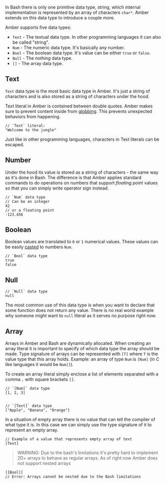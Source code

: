 In Bash there is only one primitive data type, string, which internal implementation is represented by an array of characters `char*`. Amber extends on this data type to introduce a couple more.

Amber supports five data types:
- `Text` - The textual data type. In other programming languages it can also be called "string".
- `Num` - The numeric data type. It's basically any number.
- `Bool` - The boolean data type. It's value can be either `true` or `false`.
- `Null` - The _nothing_ data type.
- `[]` - The array data type.

## Text

`Text` data type is the most basic data type in Amber. It's just a string of characters and is also stored as a string of characters under the hood.

Text literal in Amber is contained between double quotes. Amber makes sure to prevent content inside from [globbing](https://en.wikipedia.org/wiki/Glob_%28programming%29). This prevents unexpected behaviors from happening.

```ab
// `Text` literal:
"Welcome to the jungle"
```

Just like in other programming languages, characters in Text literals can be escaped.

## Number

Under the hood its value is stored as a string of characters - the same way as it's done in Bash. The difference is that Amber applies standard commands to do operations on numbers that support _floating point_ values so that you can simply write operator sign instead.

```ab
// `Num` data type
// Can be an integer
42
// or a floating point
-123.456
```

## Boolean

Boolean values are translated to `0` or `1` numerical values. These values can be easily [casted](/advanced_syntax/as_cast) to numbers `Num`.

```ab
// `Bool` data type
true
false
```

## Null

```ab
// `Null` data type
null
```

The most common use of this data type is when you want to declare that some function does not return any value. There is no real world example why someone might want to `null` literal as it serves no purpose right now.

## Array

Arrays in Amber and Bash are dynamically allocated. When creating an array literal it is important to specify of which data type the array should be made. Type signature of arrays can be represented with `[T]` where `T` is the value type that this array holds. Example: an array of type `Num` is `[Num]` (in C like languages it would be `Num[]`).

To create an array literal simply enclose a list of elements separated with a comma `,` with square brackets `[]`.

```ab
// `[Num]` data type
[1, 2, 3]


// `[Text]` data type
["Apple", "Banana", "Orange"]
```

In a situation of empty array there is no value that can tell the compiler of what type it is. In this case we can simply use the type signature of it to represent an empty array.

```ab
// Example of a value that represents empty array of text
[Text]
```

> WARNING: Due to the bash's limitations it's pretty hard to implement 2D+ arrays to behave as regular arrays. As of right now Amber does not support nested arrays

```ab
[[Bool]]
// Error: Arrays cannot be nested due to the Bash limitations
```
